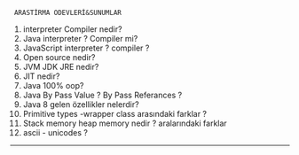      ARASTİRMA ODEVLERİ&SUNUMLAR

1) interpreter Compiler nedir?
2) Java interpreter ? Compiler mi?
3) JavaScript interpreter ? compiler ?
4) Open source nedir?
5) JVM  JDK JRE nedir?
6) JIT nedir?
7) Java 100% oop?
8) Java By Pass Value ? By Pass Referances ? 
9) Java 8 gelen özellikler nelerdir?
10) Primitive types -wrapper class arasındaki farklar ?
11) Stack memory heap memory nedir ? aralarındaki farklar
12) ascii - unicodes ?
*****************************************

